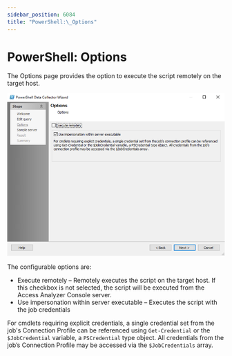 ```yaml
---
sidebar_position: 6084
title: "PowerShell:\_Options"
---
```


# PowerShell: Options

The Options page provides the option to execute the script remotely on the target host.

![PowerShell Data Collector Wizard Options page](../../../../../../../static/images/AccessAnalyzer_12.0/Content/Resources/Images/EnterpriseAuditor/Admin/DataCollector/PowerShell/Options.png "PowerShell Data Collector Wizard Options page")

The configurable options are:

* Execute remotely – Remotely executes the script on the target host. If this checkbox is not selected, the script will be executed from the Access Analyzer Console server.
* Use impersonation within server executable – Executes the script with the job credentials

For cmdlets requiring explicit credentials, a single credential set from the job's Connection Profile can be referenced using `Get-Credential` or the `$JobCredential` variable, a `PSCredential` type object. All credentials from the job’s Connection Profile may be accessed via the `$JobCredentials` array.